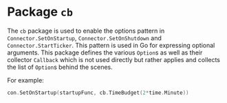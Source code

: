 # Package `cb`

The `cb` package is used to enable the options pattern in `Connector.SetOnStartup`, `Connector.SetOnShutdown` and `Connector.StartTicker`. This pattern is used in Go for expressing optional arguments. This package defines the various `Option`s as well as their collector `Callback` which is not used directly but rather applies and collects the list of `Option`s behind the scenes.

For example:

```go
con.SetOnStartup(startupFunc, cb.TimeBudget(2*time.Minute))
```
